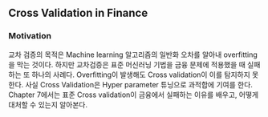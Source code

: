 ## Cross Validation in Finance

### Motivation

교차 검증의 목적은 Machine learning 알고리즘의 일반화 오차를 알아내 overfitting을 막는 것이다. 하지만 교차검증은 표준 머신러닝 기법을 금융 문제에 적용했을 때 실패하는 또 하나의 사례다. Overfitting이 발생해도 Cross validation이 이를 탐지하지 못한다.
사실 Cross Validation은 Hyper parameter 튜닝으로 과적합에 기여를 한다. Chapter 7에서는 표준 Cross validation이 금융에서 실패하는 이유를 배우고, 어떻게 대처할 수 있는지 알아본다.